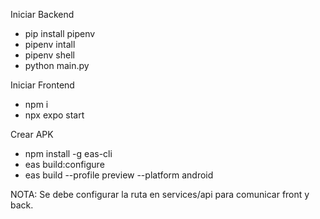 Iniciar Backend

- pip install pipenv
- pipenv intall
- pipenv shell
- python main.py

Iniciar Frontend

- npm i
- npx expo start

Crear APK

- npm install -g eas-cli
- eas build:configure
- eas build --profile preview --platform android


NOTA: Se debe configurar la ruta en services/api para comunicar front y back.
